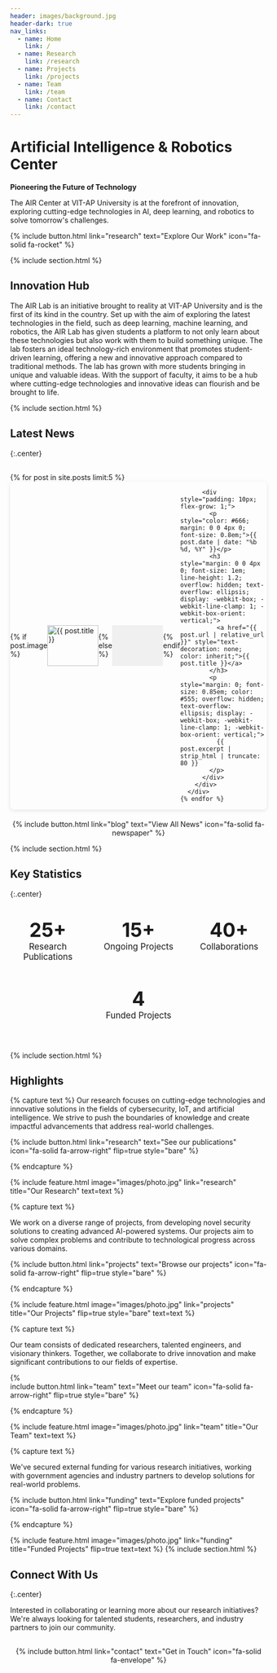 ```yaml
---
header: images/background.jpg
header-dark: true
nav_links:
  - name: Home
    link: /
  - name: Research
    link: /research
  - name: Projects
    link: /projects
  - name: Team
    link: /team
  - name: Contact
    link: /contact
---
```


# Artificial Intelligence & Robotics Center

**Pioneering the Future of Technology**

The AIR Center at VIT-AP University is at the forefront of innovation, exploring cutting-edge technologies in AI, deep learning, and robotics to solve tomorrow's challenges.

{%
include button.html
link="research"
text="Explore Our Work"
icon="fa-solid fa-rocket"
%}

{% include section.html %}

## Innovation Hub

The AIR Lab is an initiative brought to reality at VIT-AP University and is the first of its kind in the country. Set up with the aim of exploring the latest technologies in the field, such as deep learning, machine learning, and robotics, the AIR Lab has given students a platform to not only learn about these technologies but also work with them to build something unique. The lab fosters an ideal technology-rich environment that promotes student-driven learning, offering a new and innovative approach compared to traditional methods. The lab has grown with more students bringing in unique and valuable ideas. With the support of faculty, it aims to be a hub where cutting-edge technologies and innovative ideas can flourish and be brought to life.

{% include section.html %}

## Latest News

{:.center}

<div class="news-container" style="max-width: 100%; margin: 30px auto; position: relative;">
  <div class="news-column" style="width: 100%;">
    {% for post in site.posts limit:5 %}
      <div class="news-item" style="margin-bottom: 15px; border-radius: 8px; overflow: hidden; box-shadow: 0 2px 8px rgba(0,0,0,0.1);">
        <div style="display: flex; align-items: center;">
          {% if post.image %}
          <div style="width: 100px; height: 80px; flex-shrink: 0; overflow: hidden;">
            <img src="{{ post.image | relative_url }}" alt="{{ post.title }}" style="width: 100%; height: 100%; object-fit: cover;">
          </div>
          {% else %}
          <div style="width: 100px; height: 80px; background-color: #f0f0f0; display: flex; align-items: center; justify-content: center; flex-shrink: 0;">
            <i class="fa-regular fa-newspaper" style="font-size: 24px; color: #888;"></i>
          </div>
          {% endif %}

          <div style="padding: 10px; flex-grow: 1;">
            <p style="color: #666; margin: 0 0 4px 0; font-size: 0.8em;">{{ post.date | date: "%b %d, %Y" }}</p>
            <h3 style="margin: 0 0 4px 0; font-size: 1em; line-height: 1.2; overflow: hidden; text-overflow: ellipsis; display: -webkit-box; -webkit-line-clamp: 1; -webkit-box-orient: vertical;">
              <a href="{{ post.url | relative_url }}" style="text-decoration: none; color: inherit;">{{ post.title }}</a>
            </h3>
            <p style="margin: 0; font-size: 0.85em; color: #555; overflow: hidden; text-overflow: ellipsis; display: -webkit-box; -webkit-line-clamp: 1; -webkit-box-orient: vertical;">
              {{ post.excerpt | strip_html | truncate: 80 }}
            </p>
          </div>
        </div>
      </div>
    {% endfor %}
  </div>
</div>

<div style="text-align: center; margin-top: 20px;">
{%
include button.html
link="blog"
text="View All News"
icon="fa-solid fa-newspaper"
%}
</div>

{% include section.html %}

## Key Statistics

{:.center}

<div style="display: flex; flex-wrap: wrap; justify-content: center; gap: 30px; margin: 40px 0;">
  <div style="text-align: center; flex: 1; min-width: 120px; margin-bottom: 20px;">
    <div style="font-size: calc(2em + 1vw); font-weight: bold; color: var(--primary);">25+</div>
    <div style="font-size: 1.2em;">Research Publications</div>
  </div>
  <div style="text-align: center; flex: 1; min-width: 120px; margin-bottom: 20px;">
    <div style="font-size: calc(2em + 1vw); font-weight: bold; color: var(--primary);">15+</div>
    <div style="font-size: 1.2em;">Ongoing Projects</div>
  </div>
  <div style="text-align: center; flex: 1; min-width: 120px; margin-bottom: 20px;">
    <div style="font-size: calc(2em + 1vw); font-weight: bold; color: var(--primary);">40+</div>
    <div style="font-size: 1.2em;">Collaborations</div>
  </div>
  <div style="text-align: center; flex: 1; min-width: 120px; margin-bottom: 20px;">
    <div style="font-size: calc(2em + 1vw); font-weight: bold; color: var(--primary);">4</div>
    <div style="font-size: 1.2em;">Funded Projects</div>
  </div>
</div>

{% include section.html %}

## Highlights

{% capture text %}
Our research focuses on cutting-edge technologies and innovative solutions in the fields of cybersecurity, IoT, and artificial intelligence. We strive to push the boundaries of knowledge and create impactful advancements that address real-world challenges.

{%
include button.html
link="research"
text="See our publications"
icon="fa-solid fa-arrow-right"
flip=true
style="bare"
%}

{% endcapture %}

{%
include feature.html
image="images/photo.jpg"
link="research"
title="Our Research"
text=text
%}

{% capture text %}

We work on a diverse range of projects, from developing novel security solutions to creating advanced AI-powered systems. Our projects aim to solve complex problems and contribute to technological progress across various domains.

{%
include button.html
link="projects"
text="Browse our projects"
icon="fa-solid fa-arrow-right"
flip=true
style="bare"
%}

{% endcapture %}

{%
include feature.html
image="images/photo.jpg"
link="projects"
title="Our Projects"
flip=true
style="bare"
text=text
%}

{% capture text %}

Our team consists of dedicated researchers, talented engineers, and visionary thinkers. Together, we collaborate to drive innovation and make significant contributions to our fields of expertise.

{%  
include button.html
link="team"
text="Meet our team"
icon="fa-solid fa-arrow-right"
flip=true
style="bare"
%}

{% endcapture %}

{%
include feature.html
image="images/photo.jpg"
link="team"
title="Our Team"
text=text
%}

{% capture text %}

We've secured external funding for various research initiatives, working with government agencies and industry partners to develop solutions for real-world problems.

{%
include button.html
link="funding"
text="Explore funded projects"
icon="fa-solid fa-arrow-right"
flip=true
style="bare"
%}

{% endcapture %}

{%
include feature.html
image="images/photo.jpg"
link="funding"
title="Funded Projects"
flip=true
text=text
%}
{% include section.html %}

## Connect With Us

{:.center}

Interested in collaborating or learning more about our research initiatives? We're always looking for talented students, researchers, and industry partners to join our community.

<div style="text-align: center; margin-top: 30px;">
{%
include button.html
link="contact"
text="Get in Touch"
icon="fa-solid fa-envelope"
%}
</div>

<!-- Add viewport meta tag for better mobile rendering -->
<style>
  @media (max-width: 768px) {
    h1 {
      font-size: calc(1.5rem + 2vw);
    }
    h2 {
      font-size: calc(1.3rem + 1vw);
    }
    .feature {
      flex-direction: column !important;
    }
    .feature .feature-image {
      width: 100% !important;
      margin-bottom: 20px;
    }
    .feature .feature-text {
      width: 100% !important;
    }
  }
</style>
